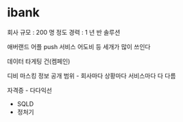 
# ibank

회사 규모 : 200 명 정도
경력 : 1 년 반 
솔루션

애버랜드 어플 push 서비스
어도비 등 세개가 많이 쓰인다

데이터 타게팅
건(켐페인) 

디비 마스킹
정보 공개 범위 - 회사마다 상황마다 서비스마다 다 다름

자격증 - 다다익선
- SQLD
- 정처기

